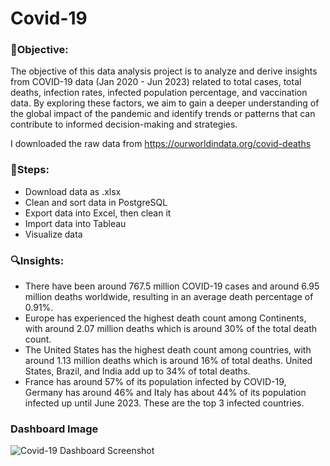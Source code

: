 # Covid-19

### 🎯Objective:
The objective of this data analysis project is to analyze and derive insights from COVID-19 data (Jan 2020 - Jun 2023) related to total cases, total deaths, infection rates, infected population percentage, and vaccination data. By exploring these factors, we aim to gain a deeper understanding of the global impact of the pandemic and identify trends or patterns that can contribute to informed decision-making and strategies. 

I downloaded the raw data from https://ourworldindata.org/covid-deaths

### 🎢Steps:
- Download data as .xlsx
- Clean and sort data in PostgreSQL
- Export data into Excel, then clean it
- Import data into Tableau
- Visualize data

### 🔍Insights:
- There have been around 767.5 million COVID-19 cases and around 6.95 million deaths worldwide, resulting in an average death percentage of 0.91%.
- Europe has experienced the highest death count among Continents, with around 2.07 million deaths which is around 30% of the total death count.
- The United States has the highest death count among countries, with around 1.13 million deaths which is around 16% of total deaths. United States, Brazil, and India add up to 34% of total deaths.
- France has around 57% of its population infected by COVID-19, Germany has around 46% and Italy has about 44% of its population infected up until June 2023. These are the top 3 infected countries.

### Dashboard Image
![Covid-19 Dashboard Screenshot](https://github.com/Aayush2k23/Covid-19/assets/131526402/e7139d00-0d74-467f-9b0b-bdb564319dba)
